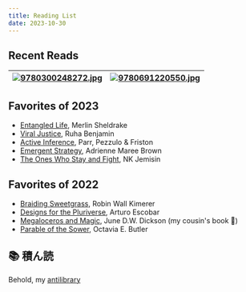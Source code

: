 ```yaml
---
title: Reading List
date: 2023-10-30
---
```

## Recent Reads

| [![9780300248272.jpg](https://yale-press-us.imgix.net/covers/9780300248272.jpg?auto=format&w=298&dpr=2&q=100)](https://yalebooks.yale.edu/book/9780300248272/death-glitch/) | [![9780691220550.jpg](https://pup-assets.imgix.net/onix/images/9780691220550.jpg?w=410&auto=format)](https://press.princeton.edu/books/paperback/9780691220550/the-mushroom-at-the-end-of-the-world)<br> |
| --------------------------------------------------------------------------------------------------------------------------------------------------------------------------- | -------------------------------------------------------------------------------------------------------------------------------------------------------------------------------------------------------- |

## Favorites of 2023
- [Entangled Life](https://www.merlinsheldrake.com/entangled-life), Merlin Sheldrake
- [Viral Justice](https://press.princeton.edu/books/hardcover/9780691222882/viral-justice), Ruha Benjamin
- [Active Inference](https://mitpress.mit.edu/9780262045353/active-inference/), Parr, Pezzulo & Friston
- [Emergent Strategy](https://www.akpress.org/emergentstrategy.html), Adrienne Maree Brown
- [The Ones Who Stay and Fight](https://www.lightspeedmagazine.com/fiction/the-ones-who-stay-and-fight/), NK Jemisin

## Favorites of 2022
- [Braiding Sweetgrass](https://milkweed.org/book/braiding-sweetgrass), Robin Wall Kimerer
- [Designs for the Pluriverse](https://www.dukeupress.edu/designs-for-the-pluriverse), Arturo Escobar
- [Megaloceros and Magic](https://www.authorhouse.com/en/bookstore/bookdetails/847822-megaloceros-and-magic), June D.W. Dickson (my cousin's book 🤗)
- [Parable of the Sower](https://www.octaviabutler.com/parableseries), Octavia E. Butler

## 📚 積ん読 
Behold, my [antilibrary](https://www.goodreads.com/review/list/127050485-michael-walton?shelf=to-read)

